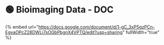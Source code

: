 # 🟢 Bioimaging Data - DOC



{% embed url="https://docs.google.com/document/d/1-gC_3xP5gzPCn-EgvaOPcZ28DWLi7sOGbPbgnX4VPTQ/edit?usp=sharing" fullWidth="true" %}
